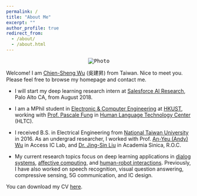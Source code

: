 ```yaml
---
permalink: /
title: "About Me"
excerpt: ""
author_profile: true
redirect_from: 
  - /about/
  - /about.html
---
```


<!-- News
========
* Apr 2018 : Our paper *Mem2Seq: Effectively Incorporating Knowledge Bases into End-to-End Task-Oriented Dialog Systems* by ACL 2018 
* Jan 2018 : Our paper *End-to-End Dynamic Query Memory Network for Entity-Value Independent Task-oriented Dialog* by ICASSP 2018 
* Nov 2017 : Our work *End-to-End Recurrent Entity Network for Entity-Value Independent Goal-Oriented Dialog Learning* got 2nd place in DSTC6  --> 

<p align="center">
  <kbd><img src="https://jasonwu0731.github.io/images/HKUST.JPEG" alt="Photo"/></kbd>
</p>

Welcome! I am [Chien-Sheng Wu](https://jasonwu0731.github.io) (吳建昇) from Taiwan. Nice to meet you. Please feel free to browse my homepage and contact me.

* I will start my deep learning research intern at [Salesforce AI Research](https://www.salesforce.com/products/einstein/ai-research/), Palo Alto CA, from August 2018.

* I am a MPhil student in [Electronic & Computer Engineering](http://www.ece.ust.hk/ece.php) at [HKUST](http://www.ust.hk/zh-hant/), working with [Prof. Pascale Fung](http://www.ece.ust.hk/~pascale/) in [Human Language Technology Center](https://www.cse.ust.hk/~hltc/) (HLTC).

* I received B.S. in Electrical Engineering from [National Taiwan University](http://www.ntu.edu.tw/english/) in 2016. As an undergrad researcher, I worked with Prof. [An-Yeu (Andy) Wu](http://access.ee.ntu.edu.tw/) in Access IC Lab, and [Dr. Jing-Sin Liu](http://www.iis.sinica.edu.tw/pages/liu/) in Academia Sinica, R.O.C.

* My current research topics focus on deep learning applications in [dialog systems](https://en.wikipedia.org/wiki/Dialog_system), [affective computing](https://en.wikipedia.org/wiki/Affective_computing), and [human-robot interactions](https://en.wikipedia.org/wiki/Human%E2%80%93robot_interaction). Previously, I have also worked on speech recognition, visual question answering, compressive sensing, 5G communication, and IC design.

You can download my CV <a href="files/shortcv-jasonwu.pdf" target="_blank">here</a>.

<!-- Dream Big, then try my best to Do Bigger. Please feel free to browse through my profile and contact me.  style="color: #ff0000;" -->



<!-- For more info
------
More info about configuring academicpages can be found in [the guide](https://academicpages.github.io/markdown/). The [guides for the Minimal Mistakes theme](https://mmistakes.github.io/minimal-mistakes/docs/configuration/) (which this theme was forked from) might also be helpful. -->

